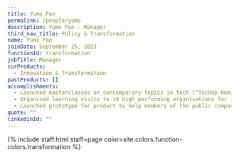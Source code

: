```yaml
---
title: Yumo Pan
permalink: /people/yumo
description: Yumo Pan - Manager
third_nav_title: Policy & Transformation
name: Yumo Pan
joinDate: September 25, 2023
functionId: transformation
jobTitle: Manager
curProducts:
  - Innovation & Transformation
pastProducts: []
accomplishments:
  - Launched masterclasses on contemporary topics in tech (“TechUp Remix”) for >100 Smart Nation Group staff to build technical competency.
  - Organised learning visits to 10 high performing organisations for 100 Smart National Group staff to experience and learn best practices from effective tech firms
  - Launched prototype for product to help members of the public compare between charities and make more informed donation decisions
quote: ""
linkedinId: ""
---
```


{% include staff.html staff=page color=site.colors.function-colors.transformation %}

